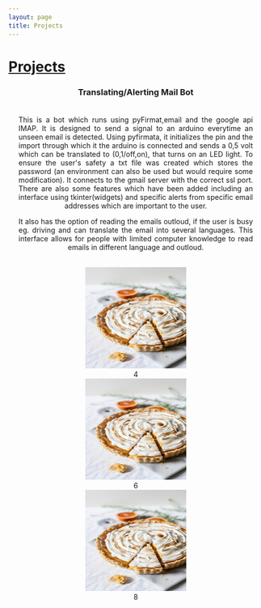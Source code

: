 ```yaml
---
layout: page
title: Projects
---
```


<head>
 <h1><u>Projects</u></h1>
<meta charset="utf-8">
<!--<link rel="stylesheet" href="styles.css">-->
<style>
.grid-container {
  /*display: grid;
  grid-template-columns: 50% 50%;*/
  padding: 20px;
  }
.grid-item{
  text-align: justify;
  text-align-last: center;
}
  
</style>
</head>
<body>
  <h3 style="text-align:center;">Translating/Alerting Mail Bot</h3>
  <div class="grid-container">
    <div class="grid-item">This is a bot which runs using pyFirmat,email and the google api IMAP. It is designed to send a signal to an arduino everytime an unseen email is detected. Using pyfirmata, it initializes the pin and the import through which it the arduino is connected and sends a 0,5 volt which can be translated to (0,1/off,on), that turns on an LED light. To ensure the user's safety a txt file was created which stores the password (an environment can also be used but would require some modification). It connects to the gmail server with the correct ssl port. There are also some features which have been added including an interface using tkinter(widgets) and specific alerts from specific email addresses which are important to the user.<br>

  It also has the option of reading the emails outloud, if the user is busy eg. driving and can translate the email into several languages. This interface allows for people with limited computer knowledge to read emails in different language and outloud.
      <br>
      <br>
  </div>

   <div class="grid-item">
      <a href="https://www.qries.com/"> 
        <img src="flower.jpg" alt="Pie:)" style="width:200px;height:200px;">
      </a>
   </div>

   <div class="grid-item">4</div>

   <div class="grid-item">
      <a href="https://www.qries.com/"> 
        <img src="flower.jpg" alt="Pie:)" style="width:200px;height:200px;">
      </a>
   </div>

   <div class="grid-item">6</div>

   <div class="grid-item">
      <a href="https://www.qries.com/"> 
       <img src="flower.jpg" alt="Pie:)" style="width:200px;height:200px;">
     </a>
   </div>

   <div class="grid-item">8</div>

  </div>
</body>



